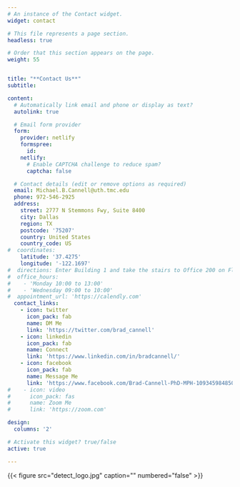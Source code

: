```yaml
---
# An instance of the Contact widget.
widget: contact

# This file represents a page section.
headless: true

# Order that this section appears on the page.
weight: 55


title: "**Contact Us**"
subtitle:

content:
  # Automatically link email and phone or display as text?
  autolink: true

  # Email form provider
  form:
    provider: netlify
    formspree:
      id:
    netlify:
      # Enable CAPTCHA challenge to reduce spam?
      captcha: false

  # Contact details (edit or remove options as required)
  email: Michael.B.Cannell@uth.tmc.edu
  phone: 972-546-2925
  address:
    street: 2777 N Stemmons Fwy, Suite 8400
    city: Dallas
    region: TX
    postcode: '75207'
    country: United States
    country_code: US
#  coordinates:
    latitude: '37.4275'
    longitude: '-122.1697'
#  directions: Enter Building 1 and take the stairs to Office 200 on Floor 2
#  office_hours:
#    - 'Monday 10:00 to 13:00'
#    - 'Wednesday 09:00 to 10:00'
#  appointment_url: 'https://calendly.com'
  contact_links:
    - icon: twitter
      icon_pack: fab
      name: DM Me
      link: 'https://twitter.com/brad_cannell'
    - icon: linkedin
      icon_pack: fab
      name: Connect
      link: 'https://www.linkedin.com/in/bradcannell/'
    - icon: facebook
      icon_pack: fab
      name: Message Me
      link: 'https://www.facebook.com/Brad-Cannell-PhD-MPH-109345984850672'
#    - icon: video
#      icon_pack: fas
#      name: Zoom Me
#      link: 'https://zoom.com'

design:
  columns: '2'

# Activate this widget? true/false
active: true

---
```


{{< figure src="detect_logo.jpg" caption="" numbered="false" >}}
